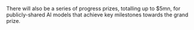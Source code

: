 There will also be a series of progress prizes, totalling up to $5mn, for publicly-shared AI models that achieve key milestones towards the grand prize. 